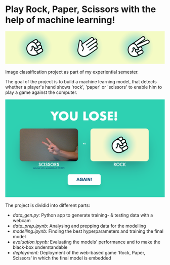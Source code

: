 # Play Rock, Paper, Scissors with the help of machine learning!

![header](doc_imgs/readme_header.png)

Image classification project as part of my experiential semester. <br>

The goal of the project is to build a machine learning model, that detects whether a player's hand shows 'rock', 'paper' or 'scissors' to enable him to play a game against the computer.<br>

![game](doc_imgs/game_example.png) <br>

The project is dividid into different parts: <br>

* *data_gen.py:* Python app to generate training- & testing data with a webcam
* *data_prep.ipynb:* Analysing and prepping data for the modelling
* *modelling.ipynb:* Finding the best hyperparameters and training the final model
* *evaluation.ipynb:* Evaluating the models' performance and to make the black-box understandable
* *deployment:* Deployment of the web-based game 'Rock, Paper, Scissors' in which the final model is embedded